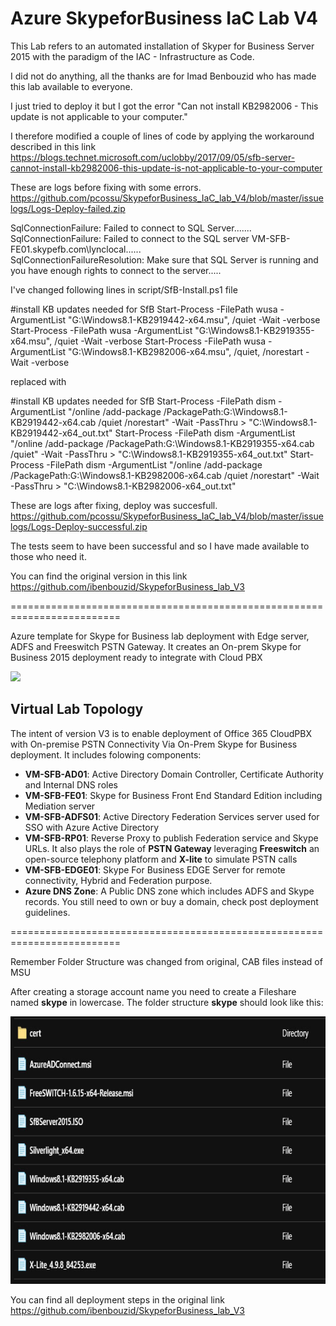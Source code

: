 # Azure SkypeforBusiness IaC Lab V4

This Lab refers to an automated installation of Skyper for Business Server 2015 with the paradigm of the IAC - Infrastructure as Code.

I did not do anything, all the thanks are for Imad Benbouzid who has made this lab available to everyone.

I just tried to deploy it but I got the error "Can not install KB2982006 - This update is not applicable to your computer."

I therefore modified a couple of lines of code by applying the workaround described in this link https://blogs.technet.microsoft.com/uclobby/2017/09/05/sfb-server-cannot-install-kb2982006-this-update-is-not-applicable-to-your-computer

These are logs before fixing with some errors. https://github.com/pcossu/SkypeforBusiness_IaC_lab_V4/blob/master/issuelogs/Logs-Deploy-failed.zip

SqlConnectionFailure: Failed to connect to SQL Server.......
SqlConnectionFailure: Failed to connect to the SQL server VM-SFB-FE01.skypefb.com\lynclocal...... 	 
SqlConnectionFailureResolution: Make sure that SQL Server is running and you have enough rights to connect to the server.....



I've changed following lines in script/SfB-Install.ps1 file

#install KB updates needed for SfB
Start-Process -FilePath wusa -ArgumentList "G:\Windows8.1-KB2919442-x64.msu", /quiet -Wait -verbose
Start-Process -FilePath wusa -ArgumentList "G:\Windows8.1-KB2919355-x64.msu", /quiet -Wait -verbose
Start-Process -FilePath wusa -ArgumentList "G:\Windows8.1-KB2982006-x64.msu", /quiet, /norestart -Wait -verbose

replaced with

#install KB updates needed for SfB
Start-Process -FilePath dism -ArgumentList "/online /add-package /PackagePath:G:\Windows8.1-KB2919442-x64.cab /quiet /norestart" -Wait -PassThru > "C:\Windows8.1-KB2919442-x64_out.txt"
Start-Process -FilePath dism -ArgumentList "/online /add-package /PackagePath:G:\Windows8.1-KB2919355-x64.cab /quiet" -Wait -PassThru > "C:\Windows8.1-KB2919355-x64_out.txt"
Start-Process -FilePath dism -ArgumentList "/online /add-package /PackagePath:G:\Windows8.1-KB2982006-x64.cab /quiet /norestart" -Wait -PassThru > "C:\Windows8.1-KB2982006-x64_out.txt"






These are logs after fixing, deploy was succesfull. https://github.com/pcossu/SkypeforBusiness_IaC_lab_V4/blob/master/issuelogs/Logs-Deploy-successful.zip

The tests seem to have been successful and so I have made available to those who need it.

You can find the original version in this link
https://github.com/ibenbouzid/SkypeforBusiness_lab_V3

=========================================================================


Azure template for Skype for Business lab deployment with Edge server, ADFS and Freeswitch PSTN Gateway. It creates an On-prem Skype for Business 2015 deployment ready to integrate with Cloud PBX

<a href="https://portal.azure.com/#create/Microsoft.Template/uri/https%3A%2F%2Fraw.githubusercontent.com%2Fpcossu%2FSkypeforBusiness_IaC_lab_V4%2Fmaster%2Fazuredeploy.json" target="_blank">
    <img src="http://azuredeploy.net/deploybutton.png"/> </a>

## Virtual Lab Topology

The intent of version V3 is to enable deployment of Office 365 CloudPBX with On-premise PSTN Connectivity Via On-Prem Skype for Business deployment. It includes folowing components:

- **VM-SFB-AD01**: Active Directory Domain Controller, Certificate Authority and Internal DNS roles
- **VM-SFB-FE01**: Skype for Business Front End Standard Edition including Mediation server
- **VM-SFB-ADFS01**: Active Directory Federation Services server used for SSO with Azure Active Directory
- **VM-SFB-RP01**: Reverse Proxy to publish Federation service and Skype URLs. It also plays the role of **PSTN Gateway** leveraging **Freeswitch** an open-source telephony platform and **X-lite** to simulate PSTN calls
- **VM-SFB-EDGE01**: Skype For Business EDGE Server for remote connectivity, Hybrid and Federation purpose.
- **Azure DNS Zone**: A Public DNS zone which includes ADFS and Skype records. You still need to own or buy a domain, check post deployment guidelines.

=========================================================================

Remember Folder Structure was changed from original, CAB files instead of MSU

After creating a storage account name you need to create a Fileshare named **skype** in lowercase.
The folder structure **skype** should look like this:

<a >
<img src="https://raw.githubusercontent.com/pcossu/SkypeforBusiness_IaC_lab_V4/master/images/FolderStructure2.jpg" width="612" height="428"/>
</a>



You can find all deployment steps in the original link https://github.com/ibenbouzid/SkypeforBusiness_lab_V3






